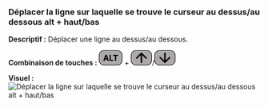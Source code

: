 ### Déplacer la ligne sur laquelle se trouve le curseur au dessus/au dessous alt + haut/bas 

**Descriptif :** Déplacer une ligne au dessus/au dessous.

**Combinaison de touches :** ![ALT](../touches/ALT.png) + ![flèvhe haut](../touches/HAUT.png)/![flèvhe bas](../touches/BAS.png)

**Visuel :** ![Déplacer la ligne sur laquelle se trouve le curseur au dessus/au dessous alt + haut/bas ](./gifs/alt-fle.gif)
